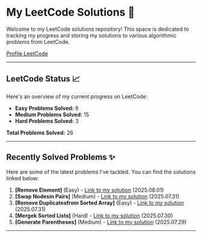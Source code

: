 # My LeetCode Solutions 🚀

Welcome to my LeetCode solutions repository! This space is dedicated to tracking my progress and storing my solutions to various algorithmic problems from LeetCode.

[Profile LeetCode](https://leetcode.com/u/L4yoos/)

---

## LeetCode Status 📈

Here's an overview of my current progress on LeetCode:
    
* **Easy Problems Solved:** 8
* **Medium Problems Solved:** 15
* **Hard Problems Solved:** 3
    
**Total Problems Solved:** 26
    

---

## Recently Solved Problems ✨

Here are some of the latest problems I've tackled. You can find the solutions linked below:
    
1.  **[Remove Element]** (Easy) - [Link to my solution](https://github.com/L4yoos/leetcode/blob/main/27_RemoveElement_Easy/Solution.java) (2025.08.01)
2.  **[Swap Nodesin Pairs]** (Medium) - [Link to my solution](https://github.com/L4yoos/leetcode/blob/main/24_SwapNodesinPairs_Medium/Solution.java) (2025.07.31)
3.  **[Remove Duplicatesfrom Sorted Array]** (Easy) - [Link to my solution](https://github.com/L4yoos/leetcode/blob/main/26_RemoveDuplicatesfromSortedArray_Easy/Solution.java) (2025.07.31)
4.  **[Mergek Sorted Lists]** (Hard) - [Link to my solution](https://github.com/L4yoos/leetcode/blob/main/23_MergekSortedLists_Hard/Solution.java) (2025.07.30)
5.  **[Generate Parentheses]** (Medium) - [Link to my solution](https://github.com/L4yoos/leetcode/blob/main/22_GenerateParentheses_Medium/Solution.java) (2025.07.29)
    
---

